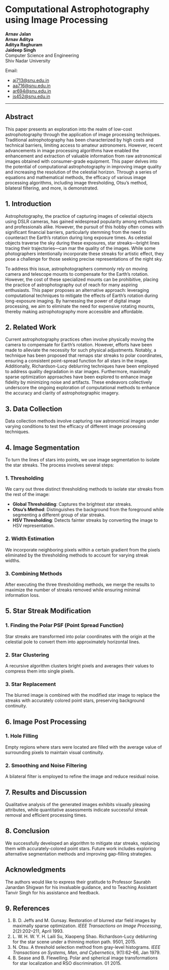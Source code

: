 # Computational Astrophotography using Image Processing

**Arnav Jalan**  
**Arnav Aditya**  
**Aditya Raghuram**  
**Jaideep Singh**  
Computer Science and Engineering  
Shiv Nadar University  

Email: 
- aj713@snu.edu.in
- aa716@snu.edu.in
- ar694@snu.edu.in
- js452@snu.edu.in

---

## Abstract

This paper presents an exploration into the realm of low-cost astrophotography through the application of image processing techniques. Traditional astrophotography has been characterized by high costs and technical barriers, limiting access to amateur astronomers. However, recent advancements in image processing algorithms have enabled the enhancement and extraction of valuable information from raw astronomical images obtained with consumer-grade equipment. This paper delves into the potential of computational astrophotography in improving image quality and increasing the resolution of the celestial horizon. Through a series of equations and mathematical methods, the efficacy of various image processing algorithms, including image thresholding, Otsu’s method, bilateral filtering, and more, is demonstrated.

## 1. Introduction

Astrophotography, the practice of capturing images of celestial objects using DSLR cameras, has gained widespread popularity among enthusiasts and professionals alike. However, the pursuit of this hobby often comes with significant financial barriers, particularly stemming from the need to counteract the Earth’s rotation during long exposure times. As celestial objects traverse the sky during these exposures, star streaks—bright lines tracing their trajectories—can mar the quality of the images. While some photographers intentionally incorporate these streaks for artistic effect, they pose a challenge for those seeking precise representations of the night sky.

To address this issue, astrophotographers commonly rely on moving camera and telescope mounts to compensate for the Earth’s rotation. However, the cost of these specialized mounts can be prohibitive, placing the practice of astrophotography out of reach for many aspiring enthusiasts. This paper proposes an alternative approach: leveraging computational techniques to mitigate the effects of Earth’s rotation during long-exposure imaging. By harnessing the power of digital image processing, we aim to eliminate the need for expensive rotating mounts, thereby making astrophotography more accessible and affordable.

## 2. Related Work

Current astrophotography practices often involve physically moving the camera to compensate for Earth’s rotation. However, efforts have been made to alleviate the necessity for such physical adjustments. Notably, a technique has been proposed that remaps star streaks to polar coordinates, ensuring a consistent point-spread function for all stars in the image. Additionally, Richardson-Lucy deblurring techniques have been employed to address quality degradation in star images. Furthermore, maximally sparse optimization approaches have been explored to enhance image fidelity by minimizing noise and artifacts. These endeavors collectively underscore the ongoing exploration of computational methods to enhance the accuracy and clarity of astrophotographic imagery.

## 3. Data Collection

Data collection methods involve capturing raw astronomical images under varying conditions to test the efficacy of different image processing techniques.

## 4. Image Segmentation

To turn the lines of stars into points, we use image segmentation to isolate the star streaks. The process involves several steps:

### 1. Thresholding

We carry out three distinct thresholding methods to isolate star streaks from the rest of the image:
- **Global Thresholding**: Captures the brightest star streaks.
- **Otsu’s Method**: Distinguishes the background from the foreground while segmenting a different group of star streaks.
- **HSV Thresholding**: Detects fainter streaks by converting the image to HSV representation.

### 2. Width Estimation

We incorporate neighboring pixels within a certain gradient from the pixels eliminated by the thresholding methods to account for varying streak widths.

### 3. Combining Methods

After executing the three thresholding methods, we merge the results to maximize the number of streaks removed while ensuring minimal information loss.

## 5. Star Streak Modification

### 1. Finding the Polar PSF (Point Spread Function)

Star streaks are transformed into polar coordinates with the origin at the celestial pole to convert them into approximately horizontal lines.

### 2. Star Clustering

A recursive algorithm clusters bright pixels and averages their values to compress them into single pixels.

### 3. Star Replacement

The blurred image is combined with the modified star image to replace the streaks with accurately colored point stars, preserving background continuity.

## 6. Image Post Processing

### 1. Hole Filling

Empty regions where stars were located are filled with the average value of surrounding pixels to maintain visual continuity.

### 2. Smoothing and Noise Filtering

A bilateral filter is employed to refine the image and reduce residual noise.

## 7. Results and Discussion

Qualitative analysis of the generated images exhibits visually pleasing attributes, while quantitative assessments indicate successful streak removal and efficient processing times.

## 8. Conclusion

We successfully developed an algorithm to mitigate star streaks, replacing them with accurately-colored point stars. Future work includes exploring alternative segmentation methods and improving gap-filling strategies.

## Acknowledgments

The authors would like to express their gratitude to Professor Saurabh Janardan Shigwan for his invaluable guidance, and to Teaching Assistant Tanvir Singh for his assistance and feedback.

## 9. References

1. B. D. Jeffs and M. Gunsay. Restoration of blurred star field images by maximally sparse optimization. *IEEE Transactions on Image Processing*, 2(2):202–211, April 1993.
2. L. W. H. W. Y. H. Laili Su, Xiaopeng Shao. Richardson-Lucy deblurring for the star scene under a thinning motion path. 9501, 2015.
3. N. Otsu. A threshold selection method from gray-level histograms. *IEEE Transactions on Systems, Man, and Cybernetics*, 9(1):62–66, Jan 1979.
4. B. Sease and B. Flewelling. Polar and spherical image transformations for star localization and RSO discrimination. 01 2015.

